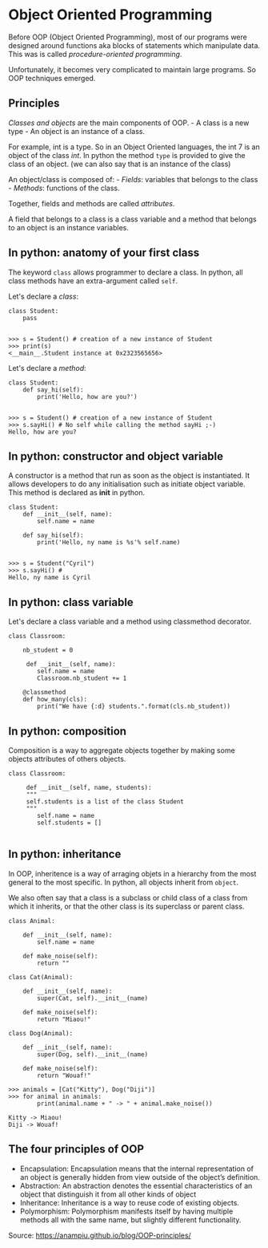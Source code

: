 Object Oriented Programming
===

Before OOP (Object Oriented Programming), most of our programs were designed around functions aka blocks of statements
which manipulate data. This was is called _procedure-oriented programming_.

Unfortunately, it becomes very complicated to maintain large programs. So OOP techniques emerged.

Principles
---
_Classes and objects_ are the main components of OOP.
    - A class is a new type
    - An object is an instance of a class.
    
For example, int is a type. So in an Object Oriented languages, the int 7 is an object of the class _int_.
In python the method `type` is provided to give the class of an object. (we can also say that is an instance of the
class)

An object/class is composed of:
    - _Fields_: variables that belongs to the class
    - _Methods_: functions of the class.
    
Together, fields and methods are called _attributes_.


A field that belongs to a class is a class variable and a method that belongs to an object is an instance variables.

In python: anatomy of your first class
---
The keyword `class` allows programmer to declare a class.
In python, all class methods have an extra-argument called `self`.

Let's declare a _class_:
```
class Student:
    pass
   
    
>>> s = Student() # creation of a new instance of Student
>>> print(s)
<__main__.Student instance at 0x2323565656>

```

Let's declare a _method_:
```
class Student:
    def say_hi(self):
        print('Hello, how are you?')
   
    
>>> s = Student() # creation of a new instance of Student
>>> s.sayHi() # No self while calling the method sayHi ;-)
Hello, how are you?

```

In python: constructor and object variable
---
A constructor is a method that run as soon as the object is instantiated. It allows developers to do any initialisation
such as initiate object variable. This method is declared as __init__ in python.
```
class Student:
    def __init__(self, name):
        self.name = name

    def say_hi(self):
        print('Hello, ny name is %s'% self.name)
   
    
>>> s = Student("Cyril") 
>>> s.sayHi() # 
Hello, ny name is Cyril

```

In python: class variable  
---
Let's declare a class variable and a method using classmethod decorator.
```
class Classroom:

    nb_student = 0
    
     def __init__(self, name):
        self.name = name
        Classroom.nb_student += 1
    
    @classmethod
    def how_many(cls):
        print("We have {:d} students.".format(cls.nb_student))   
```

In python: composition
---
Composition is a way to aggregate objects together by making some objects attributes of others objects.
```
class Classroom:

     def __init__(self, name, students):
     """
     self.students is a list of the class Student
     """
        self.name = name
        self.students = []
    
```


In python: inheritance
---
In OOP, inheritence is a way of arraging objets in a hierarchy from the most general to the most specific.
In python, all objects inherit from `object`.

We also often say that a class is a subclass or child class of a class from which it inherits, or that the other class is its superclass or parent class. 

```
class Animal:

    def __init__(self, name):
        self.name = name

    def make_noise(self):
        return ""

class Cat(Animal):

    def __init__(self, name):
        super(Cat, self).__init__(name)

    def make_noise(self):
        return "Miaou!"

class Dog(Animal):

    def __init__(self, name):
        super(Dog, self).__init__(name)

    def make_noise(self):
        return "Wouaf!"

>>> animals = [Cat("Kitty"), Dog("Diji")]
>>> for animal in animals:
        print(animal.name + " -> " + animal.make_noise())
        
Kitty -> Miaou!
Diji -> Wouaf!
```
The four principles of OOP
---
- Encapsulation: Encapsulation means that the internal representation of an object is generally hidden from view outside of the object’s definition. 
- Abstraction: An abstraction denotes the essential characteristics of an object that distinguish it from all other kinds of object
- Inheritance: Inheritance is a way to reuse code of existing objects.
- Polymorphism:  Polymorphism manifests itself by having multiple methods all with the same name, but slightly different functionality.

Source: https://anampiu.github.io/blog/OOP-principles/